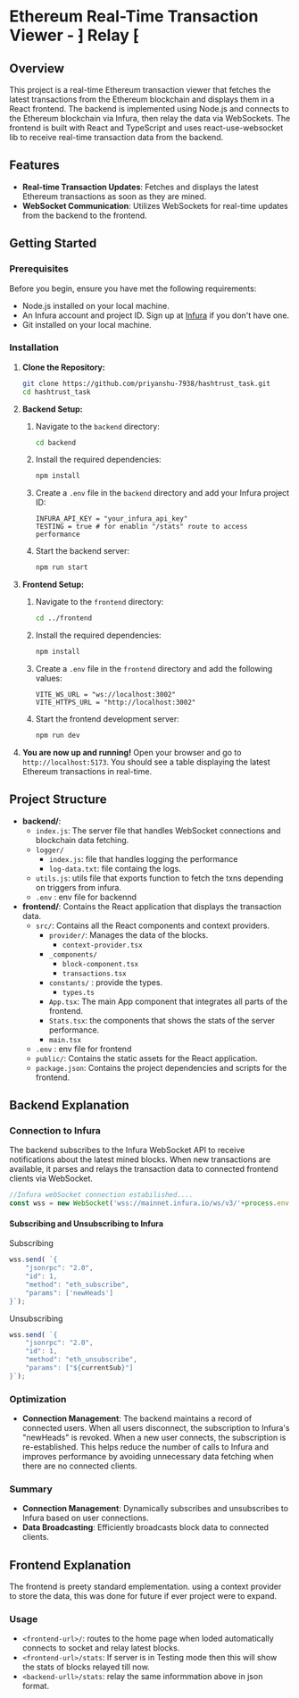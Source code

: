 # Ethereum Real-Time Transaction Viewer - ⁆ Relay ⁅

## Overview

This project is a real-time Ethereum transaction viewer that fetches the latest transactions from the Ethereum blockchain and displays them in a React frontend. The backend is implemented using Node.js and connects to the Ethereum blockchain via Infura, then relay the data via WebSockets. The frontend is built with React and TypeScript and uses react-use-websocket lib to receive real-time transaction data from the backend.

## Features

- **Real-time Transaction Updates**: Fetches and displays the latest Ethereum transactions as soon as they are mined.
- **WebSocket Communication**: Utilizes WebSockets for real-time updates from the backend to the frontend.

## Getting Started

### Prerequisites

Before you begin, ensure you have met the following requirements:

- Node.js installed on your local machine.
- An Infura account and project ID. Sign up at [Infura](https://infura.io/) if you don't have one.
- Git installed on your local machine.

### Installation

1. **Clone the Repository:**
   ```bash
   git clone https://github.com/priyanshu-7938/hashtrust_task.git
   cd hashtrust_task
   ```

2. **Backend Setup:**

   1. Navigate to the `backend` directory:
      ```bash
      cd backend
      ```

   2. Install the required dependencies:
      ```bash
      npm install
      ```

   3. Create a `.env` file in the `backend` directory and add your Infura project ID:
      ```plaintext
      INFURA_API_KEY = "your_infura_api_key"
      TESTING = true # for enablin "/stats" route to access performance
      ```

   4. Start the backend server:
      ```bash
      npm run start
      ```

3. **Frontend Setup:**

   1. Navigate to the `frontend` directory:
      ```bash
      cd ../frontend
      ```

   2. Install the required dependencies:
      ```bash
      npm install
      ```

   3. Create a `.env` file in the `frontend` directory and add the following values:
      ```plaintext
      VITE_WS_URL = "ws://localhost:3002"
      VITE_HTTPS_URL = "http://localhost:3002"
      ```

   4. Start the frontend development server:
      ```bash
      npm run dev
      ```

4. **You are now up and running!** Open your browser and go to `http://localhost:5173`. You should see a table displaying the latest Ethereum transactions in real-time.

## Project Structure

- **backend/**: 
  - `index.js`: The server file that handles WebSocket connections and blockchain data fetching.
  - `logger/`
    - `index.js`: file that handles logging the performance
    - `log-data.txt`: file containg the logs.
  - `utils.js`: utils file that exports function to fetch the txns depending on triggers from infura.
  - `.env` : env file for backennd
- **frontend/**: Contains the React application that displays the transaction data.
  - `src/`: Contains all the React components and context providers.
    - `provider/`: Manages the data of the blocks.
      - `context-provider.tsx`
    - `_components/`
      - `block-component.tsx`
      - `transactions.tsx`
    - `constants/` : provide the types.
      - `types.ts`
    - `App.tsx`: The main App component that integrates all parts of the frontend.
    - `Stats.tsx`: the components that shows the stats of the server performance.
    - `main.tsx` 
  - `.env` : env file for frontend
  - `public/`: Contains the static assets for the React application.
  - `package.json`: Contains the project dependencies and scripts for the frontend.

## Backend Explanation

### Connection to Infura

The backend subscribes to the Infura WebSocket API to receive notifications about the latest mined blocks. When new transactions are available, it parses and relays the transaction data to connected frontend clients via WebSocket.
```javascript
//Infura webSocket connection estabilished....
const wss = new WebSocket('wss://mainnet.infura.io/ws/v3/'+process.env.INFURA_API_KEY);
```

#### Subscribing and Unsubscribing to Infura

Subscribing
```javascript
wss.send( `{
    "jsonrpc": "2.0",
    "id": 1,
    "method": "eth_subscribe",
    "params": ['newHeads']
}`);
```

Unsubscribing
```javascript
wss.send( `{
    "jsonrpc": "2.0",
    "id": 1,
    "method": "eth_unsubscribe",
    "params": ["${currentSub}"]
}`);
```

### Optimization

- **Connection Management**: The backend maintains a record of connected users. When all users disconnect, the subscription to Infura's "newHeads" is revoked. When a new user connects, the subscription is re-established. This helps reduce the number of calls to Infura and improves performance by avoiding unnecessary data fetching when there are no connected clients.

### Summary

- **Connection Management**: Dynamically subscribes and unsubscribes to Infura based on user connections.
- **Data Broadcasting**: Efficiently broadcasts block data to connected clients.

## Frontend Explanation
 The frontend is preety standard emplementation. using a context provider to store the data, this was done for future if ever project were to expand.

### Usage
- `<frontend-url>/`: routes to the home page when loded automatically connects to socket and relay latest blocks.
- `<frontend-url>/stats`: If server is in Testing mode then this will show the stats of blocks relayed till now. 
- `<backend-urll>/stats`: relay the same informmation above in json format.
